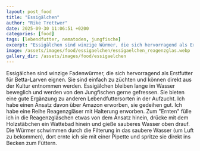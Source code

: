 ```yaml
---
layout: post_food
title: "Essigälchen"
author: "Rike Trettwer"
date: 2025-09-30 11:06:51 +0200
categories: [food]
tags: [lebendfutter, nematoden, jungfische]
excerpt: "Essigälchen sind winzige Würmer, die sich hervorragend als Erstfutter eignen."
image: /assets/images/food/essigaelchen/essigaelchen_reagenzglas.webp
gallery_dir: /assets/images/food/essigaelchen
---
```













Essigälchen sind winzige Fadenwürmer, die sich hervorragend als Erstfutter für Betta-Larven eignen. Sie sind einfach zu
züchten und können direkt aus der Kultur entnommen werden. Essigälchen bleiben lange im Wasser beweglich und werden von
den Jungfischen gerne gefressen. Sie bieten eine gute Ergänzung zu anderen Lebendfuttersorten in der Aufzucht.
Ich habe einen Ansatz davon über Amazon erworben, sie gedeihen gut. Ich habe eine Reihe Reagenzgläser mit Halterung
erworben. Zum "Ernten" fülle ich in die Reagenzgläschen etwas von dem Ansatz hinein, drücke mit dem Holzstäbchen ein
Wattebad hinein und gieße sauberes Wasser oben drauf. Die Würmer schwimmen durch die Filterung in das saubere Wasser (um
Luft zu bekommen), dort ernte ich sie mit einer Pipette und spritze sie direkt ins Becken zum Füttern.